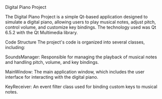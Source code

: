 Digital Piano Project

The Digital Piano Project is a simple Qt-based application designed to simulate a digital piano, allowing users to play musical notes, adjust pitch, control volume, and customize key bindings. The technology used was Qt 6.5.2 with the Qt Multimedia library.

Code Structure
The project's code is organized into several classes, including:

SoundsManager: Responsible for managing the playback of musical notes and handling pitch, volume, and key bindings.

MainWindow: The main application window, which includes the user interface for interacting with the digital piano.

KeyReceiver: An event filter class used for binding custom keys to musical notes.
